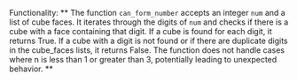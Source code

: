 Functionality: ** The function `can_form_number` accepts an integer `num` and a list of cube faces. It iterates through the digits of `num` and checks if there is a cube with a face containing that digit. If a cube is found for each digit, it returns True. If a cube with a digit is not found or if there are duplicate digits in the cube_faces lists, it returns False. The function does not handle cases where n is less than 1 or greater than 3, potentially leading to unexpected behavior. **
